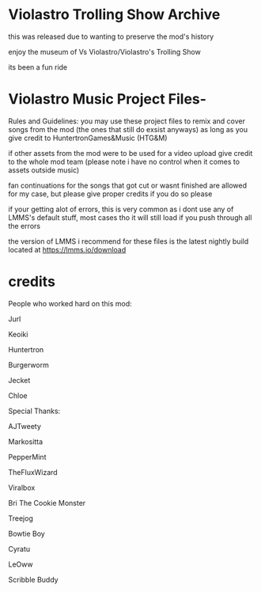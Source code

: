 # Violastro Trolling Show Archive

this was released due to wanting to preserve the mod's history

enjoy the museum of Vs Violastro/Violastro's Trolling Show

its been a fun ride
#
# Violastro Music Project Files-
Rules and Guidelines:
you may use these project files to remix and cover songs from the mod (the ones that still do exsist anyways) as long as you give credit to HuntertronGames&Music (HTG&M)

if other assets from the mod were to be used for a video upload give credit to the whole mod team (please note i have no control when it comes to assets outside music)

fan continuations for the songs that got cut or wasnt finished are allowed for my case, but
please give proper credits if you do so please

if your getting alot of errors, this is very common as i dont use any of LMMS's default stuff, most cases tho it will still load if you push through all the errors

the version of LMMS i recommend for these files is the latest nightly build located at
https://lmms.io/download
# credits
People who worked hard on this mod:

Jurl

Keoiki

Huntertron

Burgerworm

Jecket

Chloe

Special Thanks:

AJTweety

Markositta

PepperMint

TheFluxWizard

Viralbox

Bri The Cookie Monster

Treejog

Bowtie Boy

Cyratu

LeOww

Scribble Buddy
